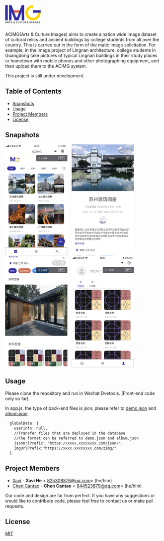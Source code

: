 # <img src='https://github.com/HeXavi8/ACIMG/blob/main/images/logo.png' height='60'/>

ACIMG(Arts & Culture Images) aims to create a nation wide image dataset of cultural relics and ancient buildings by college students from all over the country. This is carried out in the form of the matic image solicitation. For example, in the image project of Lingnan architecture, college students in Guangdong take pictures of typical Lingnan buildings in their study places or hometown with mobile phones and other photographing equipment, and then upload them to the ACIMG system.

This project is still under development.

## Table of Contents
* [Snapshots](#Snapshots)
* [Usage](#Usage)
* [Project Members](#Project_Members)
* [License](#License)

## Snapshots <a name="Snapshots"></a>

<img src='https://github.com/HeXavi8/ACIMG/blob/main/images/altas.png' width='200'/>&emsp;<img src='https://github.com/HeXavi8/ACIMG/blob/main/images/detail1.png' width='200'/>&emsp;<img src='https://github.com/HeXavi8/ACIMG/blob/main/images/detail2.png' width='200'/>&emsp;<img src='https://github.com/HeXavi8/ACIMG/blob/main/images/my.png' width='200'/>

## Usage <a name="Usage"></a>

Please clone the repository and run in Wechat Dvetools. (Front-end code only so far)

In app.js, the type of back-end files is json, please refer to [demo.json](https://github.com/HeXavi8/ACIMG/blob/main/data/demo.json) and [album.json](https://github.com/HeXavi8/ACIMG/blob/main/data/album.json)

```
  globalData: {
    userInfo: null,
    //Transfer files that are deployed in the database
    //The format can be referred to demo.json and album.json
    jsonUrlPrefix: "https://xxxx.xxxxxxxx.com/json/",
    imgUrlPrefix:"https://xxxx.xxxxxxxx.com/zimg/"
  }
```

## Project Members <a name="Project_Members"></a>
- [Xavi](https://github.com/HeXavi8) - **Xavi He** &lt; 825308876@qq.com&gt; (he/him)
- [Chen Cantao](https://github.com/JustForStudy064) - **Chen Cantao** &lt; 844523879@qq.com&gt; (he/him)

Our code and design are far from perfect. If you have any suggestions or would like to contribute code, please feel free to contact us or make pull requests. </br>

## License <a name="License"></a>
[MIT](https://github.com/HeXavi8/ACIMG/blob/main/LICENSE)

